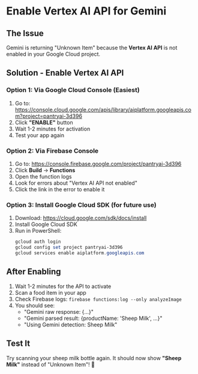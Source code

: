 # Enable Vertex AI API for Gemini

## The Issue
Gemini is returning "Unknown Item" because the **Vertex AI API** is not enabled in your Google Cloud project.

## Solution - Enable Vertex AI API

### Option 1: Via Google Cloud Console (Easiest)
1. Go to: https://console.cloud.google.com/apis/library/aiplatform.googleapis.com?project=pantryai-3d396
2. Click **"ENABLE"** button
3. Wait 1-2 minutes for activation
4. Test your app again

### Option 2: Via Firebase Console
1. Go to: https://console.firebase.google.com/project/pantryai-3d396
2. Click **Build** → **Functions**
3. Open the function logs
4. Look for errors about "Vertex AI API not enabled"
5. Click the link in the error to enable it

### Option 3: Install Google Cloud SDK (for future use)
1. Download: https://cloud.google.com/sdk/docs/install
2. Install Google Cloud SDK
3. Run in PowerShell:
   ```powershell
   gcloud auth login
   gcloud config set project pantryai-3d396
   gcloud services enable aiplatform.googleapis.com
   ```

## After Enabling
1. Wait 1-2 minutes for the API to activate
2. Scan a food item in your app
3. Check Firebase logs: `firebase functions:log --only analyzeImage`
4. You should see:
   - "Gemini raw response: {...}"
   - "Gemini parsed result: {productName: 'Sheep Milk', ...}"
   - "Using Gemini detection: Sheep Milk"

## Test It
Try scanning your sheep milk bottle again. It should now show **"Sheep Milk"** instead of "Unknown Item"! 🎯

